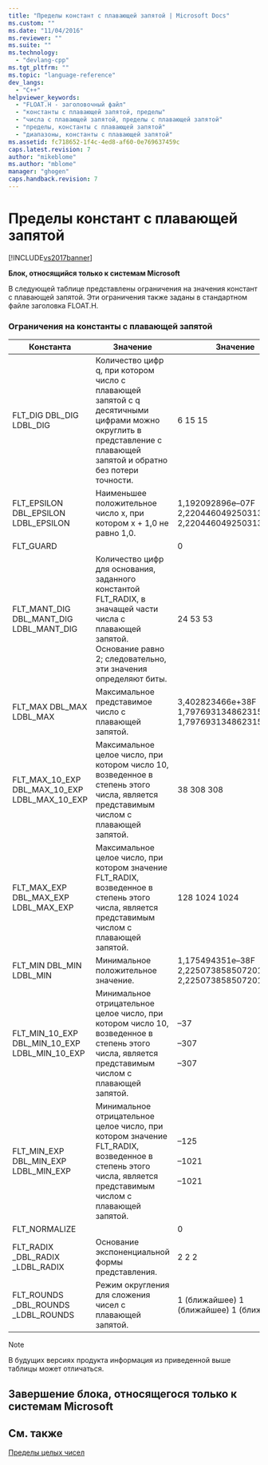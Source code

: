 ```yaml
---
title: "Пределы констант с плавающей запятой | Microsoft Docs"
ms.custom: ""
ms.date: "11/04/2016"
ms.reviewer: ""
ms.suite: ""
ms.technology: 
  - "devlang-cpp"
ms.tgt_pltfrm: ""
ms.topic: "language-reference"
dev_langs: 
  - "C++"
helpviewer_keywords: 
  - "FLOAT.H - заголовочный файл"
  - "константы с плавающей запятой, пределы"
  - "числа с плавающей запятой, пределы с плавающей запятой"
  - "пределы, константы с плавающей запятой"
  - "диапазоны, константы с плавающей запятой"
ms.assetid: fc718652-1f4c-4ed8-af60-0e769637459c
caps.latest.revision: 7
author: "mikeblome"
ms.author: "mblome"
manager: "ghogen"
caps.handback.revision: 7
---
```

# Пределы констант с плавающей запятой
[!INCLUDE[vs2017banner](../assembler/inline/includes/vs2017banner.md)]

**Блок, относящийся только к системам Microsoft**  
  
 В следующей таблице представлены ограничения на значения констант с плавающей запятой.  Эти ограничения также заданы в стандартном файле заголовка FLOAT.H.  
  
### Ограничения на константы с плавающей запятой  
  
|Константа|Значение|Значение|  
|---------------|--------------|--------------|  
|FLT\_DIG DBL\_DIG LDBL\_DIG|Количество цифр q, при котором число с плавающей запятой с q десятичными цифрами можно округлить в представление с плавающей запятой и обратно без потери точности.|6 15 15|  
|FLT\_EPSILON DBL\_EPSILON LDBL\_EPSILON|Наименьшее положительное число x, при котором x \+ 1,0 не равно 1,0.|1,192092896e–07F 2,2204460492503131e–016 2,2204460492503131e–016|  
|FLT\_GUARD||0|  
|FLT\_MANT\_DIG DBL\_MANT\_DIG LDBL\_MANT\_DIG|Количество цифр для основания, заданного константой FLT\_RADIX, в значащей части числа с плавающей запятой.  Основание равно 2; следовательно, эти значения определяют биты.|24 53 53|  
|FLT\_MAX DBL\_MAX LDBL\_MAX|Максимальное представимое число с плавающей запятой.|3,402823466e\+38F 1,7976931348623158e\+308 1,7976931348623158e\+308|  
|FLT\_MAX\_10\_EXP DBL\_MAX\_10\_EXP LDBL\_MAX\_10\_EXP|Максимальное целое число, при котором число 10, возведенное в степень этого числа, является представимым числом с плавающей запятой.|38 308 308|  
|FLT\_MAX\_EXP DBL\_MAX\_EXP LDBL\_MAX\_EXP|Максимальное целое число, при котором значение FLT\_RADIX, возведенное в степень этого числа, является представимым числом с плавающей запятой.|128 1024 1024|  
|FLT\_MIN DBL\_MIN LDBL\_MIN|Минимальное положительное значение.|1,175494351e–38F 2,2250738585072014e–308 2,2250738585072014e–308|  
|FLT\_MIN\_10\_EXP DBL\_MIN\_10\_EXP LDBL\_MIN\_10\_EXP|Минимальное отрицательное целое число, при котором число 10, возведенное в степень этого числа, является представимым числом с плавающей запятой.|–37<br /><br /> –307<br /><br /> –307|  
|FLT\_MIN\_EXP DBL\_MIN\_EXP LDBL\_MIN\_EXP|Минимальное отрицательное целое число, при котором значение FLT\_RADIX, возведенное в степень этого числа, является представимым числом с плавающей запятой.|–125<br /><br /> –1021<br /><br /> –1021|  
|FLT\_NORMALIZE||0|  
|FLT\_RADIX \_DBL\_RADIX \_LDBL\_RADIX|Основание экспоненциальной формы представления.|2 2 2|  
|FLT\_ROUNDS \_DBL\_ROUNDS \_LDBL\_ROUNDS|Режим округления для сложения чисел с плавающей запятой.|1 \(ближайшее\) 1 \(ближайшее\) 1 \(ближайшее\)|  
  
> [!NOTE]
>  В будущих версиях продукта информация из приведенной выше таблицы может отличаться.  
  
## Завершение блока, относящегося только к системам Microsoft  
  
## См. также  
 [Пределы целых чисел](../Topic/Integer%20Limits.md)